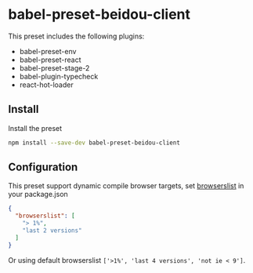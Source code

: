 # babel-preset-beidou-client

This preset includes the following plugins:

* babel-preset-env
* babel-preset-react
* babel-preset-stage-2
* babel-plugin-typecheck
* react-hot-loader

## Install

Install the preset

```sh
npm install --save-dev babel-preset-beidou-client
```

## Configuration

This preset support dynamic compile browser targets, set [browserslist](https://github.com/ai/browserslist) in your package.json

```json
{
  "browserslist": [
    "> 1%",
    "last 2 versions"
  ]
}
```

Or using default browserslist `['>1%', 'last 4 versions', 'not ie < 9']`.
